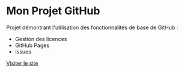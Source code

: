 # Mon Projet GitHub

Projet démontrant l'utilisation des fonctionnalités de base de GitHub :
- Gestion des licences
- GitHub Pages
- Issues

[Visiter le site](https://van1710.github.io/mon-projet-github/)